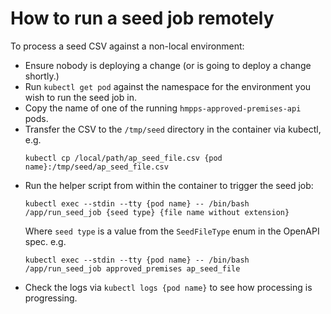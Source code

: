 # How to run a seed job remotely

To process a seed CSV against a non-local environment:

- Ensure nobody is deploying a change (or is going to deploy a change shortly.)
- Run `kubectl get pod` against the namespace for the environment you wish to run the seed job in.
- Copy the name of one of the running `hmpps-approved-premises-api` pods.
- Transfer the CSV to the `/tmp/seed` directory in the container via kubectl, e.g.
  ```
  kubectl cp /local/path/ap_seed_file.csv {pod name}:/tmp/seed/ap_seed_file.csv
  ```
- Run the helper script from within the container to trigger the seed job:
  ```
  kubectl exec --stdin --tty {pod name} -- /bin/bash
  /app/run_seed_job {seed type} {file name without extension}
  ```
  Where `seed type` is a value from the `SeedFileType` enum in the OpenAPI spec.  e.g.
  ```
  kubectl exec --stdin --tty {pod name} -- /bin/bash
  /app/run_seed_job approved_premises ap_seed_file
  ```
- Check the logs via `kubectl logs {pod name}` to see how processing is progressing.
